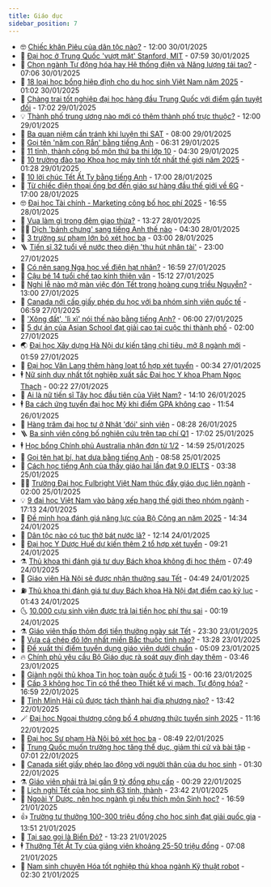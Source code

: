 ```yaml
---
title: Giáo dục
sidebar_position: 7
---
```


<!-- vnexpress-giao-duc:START -->
- 🤓 [Chiếc khăn Piêu của dân tộc nào?](https://vnexpress.net/chiec-khan-pieu-cua-dan-toc-nao-4843896.html) - 12:00 30/01/2025
- 🦆 [Đại học ở Trung Quốc &#39;vượt mặt&#39; Stanford, MIT](https://vnexpress.net/dai-hoc-o-trung-quoc-vuot-mat-stanford-mit-4844436.html) - 07:59 30/01/2025
- 🦩 [Chọn ngành Tự động hóa hay Hệ thống điện và Năng lượng tái tạo?](https://vnexpress.net/chon-nganh-tu-dong-hoa-hay-he-thong-dien-va-nang-luong-tai-tao-4843668.html) - 07:06 30/01/2025
- 🌮 [18 loại học bổng hiệp định cho du học sinh Việt Nam năm 2025](https://vnexpress.net/18-loai-hoc-bong-hiep-dinh-cho-du-hoc-sinh-viet-nam-nam-2025-4841779.html) - 01:02 30/01/2025
- 🔭 [Chàng trai tốt nghiệp đại học hàng đầu Trung Quốc với điểm gần tuyệt đối](https://vnexpress.net/chang-trai-tot-nghiep-dai-hoc-hang-dau-trung-quoc-voi-diem-gan-tuyet-doi-4839021.html) - 17:02 29/01/2025
- 💡 [Thành phố trung ương nào mới có thêm thành phố trực thuộc?](https://vnexpress.net/thanh-pho-trung-uong-nao-moi-co-them-thanh-pho-truc-thuoc-4843890.html) - 12:00 29/01/2025
- 🥰 [Ba quan niệm cần tránh khi luyện thi SAT](https://vnexpress.net/ba-quan-niem-can-tranh-khi-luyen-thi-sat-4842891.html) - 08:00 29/01/2025
- 🐲 [Gọi tên &#39;năm con Rắn&#39; bằng tiếng Anh](https://vnexpress.net/goi-ten-nam-con-ran-bang-tieng-anh-4843468.html) - 06:31 29/01/2025
- 🦒 [11 tỉnh, thành công bố môn thứ ba thi lớp 10](https://vnexpress.net/11-tinh-thanh-cong-bo-mon-thu-ba-thi-lop-10-4843682.html) - 04:30 29/01/2025
- 🦆 [10 trường đào tạo Khoa học máy tính tốt nhất thế giới năm 2025](https://vnexpress.net/10-truong-dao-tao-khoa-hoc-may-tinh-tot-nhat-the-gioi-nam-2025-4843895.html) - 01:28 29/01/2025
- 🧰 [10 lời chúc Tết Ất Tỵ bằng tiếng Anh](https://vnexpress.net/10-loi-chuc-tet-at-ty-bang-tieng-anh-4844066.html) - 17:00 28/01/2025
- 🐘 [Từ chiếc điện thoại ống bơ đến giáo sư hàng đầu thế giới về 6G](https://vnexpress.net/tu-chiec-dien-thoai-ong-bo-den-giao-su-hang-dau-the-gioi-ve-6g-4840979.html) - 17:00 28/01/2025
- 🤓 [Đại học Tài chính - Marketing công bố học phí 2025](https://vnexpress.net/hoc-phi-dai-hoc-tai-chinh-marketing-nam-2025-4844081.html) - 16:55 28/01/2025
- 🧰 [Vua làm gì trong đêm giao thừa?](https://vnexpress.net/vua-lam-gi-trong-dem-giao-thua-4843275.html) - 13:27 28/01/2025
- 🧑‍💻 [Dịch &#39;bánh chưng&#39; sang tiếng Anh thế nào](https://vnexpress.net/dich-banh-chung-sang-tieng-anh-the-nao-4843182.html) - 04:30 28/01/2025
- 🫶 [3 trường sư phạm lớn bỏ xét học bạ](https://vnexpress.net/3-truong-su-pham-lon-bo-xet-hoc-ba-4843715.html) - 03:00 28/01/2025
- 🪜 [Tiến sĩ 32 tuổi về nước theo diện &#39;thu hút nhân tài&#39;](https://vnexpress.net/tien-si-32-tuoi-ve-nuoc-theo-dien-thu-hut-nhan-tai-4843641.html) - 23:00 27/01/2025
- 🎊 [Có nên sang Nga học về điện hạt nhân?](https://vnexpress.net/co-nen-sang-nga-hoc-ve-dien-hat-nhan-4843540.html) - 16:59 27/01/2025
- 🧐 [Cậu bé 14 tuổi chế tạo kính thiên văn](https://vnexpress.net/cau-be-14-tuoi-che-tao-kinh-thien-van-4843873.html) - 15:12 27/01/2025
- 🌈 [Nghi lễ nào mở màn việc đón Tết trong hoàng cung triều Nguyễn?](https://vnexpress.net/nghi-le-nao-mo-man-viec-don-tet-trong-hoang-cung-trieu-nguyen-4842347.html) - 13:00 27/01/2025
- 🥰 [Canada nới cấp giấy phép du học với ba nhóm sinh viên quốc tế](https://vnexpress.net/canada-noi-cap-giay-phep-du-hoc-voi-ba-nhom-sinh-vien-quoc-te-4843782.html) - 06:59 27/01/2025
- 🎡 [&#39;Xông đất&#39;, &#39;lì xì&#39; nói thế nào bằng tiếng Anh?](https://vnexpress.net/xong-dat-li-xi-noi-the-nao-bang-tieng-anh-4843480.html) - 06:00 27/01/2025
- 🎊 [5 dự án của Asian School đạt giải cao tại cuộc thi thành phố](https://vnexpress.net/5-du-an-cua-asian-school-dat-giai-cao-tai-cuoc-thi-thanh-pho-4842538.html) - 02:00 27/01/2025
- 🌏 [Đại học Xây dựng Hà Nội dự kiến tăng chỉ tiêu, mở 8 ngành mới](https://vnexpress.net/phuong-thuc-tuyen-sinh-chi-tieu-ma-xet-tuyen-dai-hoc-xay-dung-ha-noi-2025-4843687.html) - 01:59 27/01/2025
- 🥸 [Đại học Văn Lang thêm hàng loạt tổ hợp xét tuyển](https://vnexpress.net/dai-hoc-van-lang-them-hang-loat-to-hop-xet-tuyen-4843205.html) - 00:34 27/01/2025
- 🕴 [Nữ sinh duy nhất tốt nghiệp xuất sắc Đại học Y khoa Phạm Ngọc Thạch](https://vnexpress.net/nu-sinh-duy-nhat-tot-nghiep-xuat-sac-dai-hoc-y-khoa-pham-ngoc-thach-4843576.html) - 00:22 27/01/2025
- 💂 [Ai là nữ tiến sĩ Tây học đầu tiên của Việt Nam?](https://vnexpress.net/ai-la-nu-tien-si-tay-hoc-dau-tien-cua-viet-nam-4834214.html) - 14:10 26/01/2025
- 🕴 [Ba cách ứng tuyển đại học Mỹ khi điểm GPA không cao](https://vnexpress.net/ba-cach-ung-tuyen-dai-hoc-my-khi-diem-gpa-khong-cao-4842214.html) - 11:54 26/01/2025
- 🌋 [Hàng trăm đại học tư ở Nhật &#39;đói&#39; sinh viên](https://vnexpress.net/hang-tram-dai-hoc-tu-o-nhat-doi-sinh-vien-4841330.html) - 08:28 26/01/2025
- 🪜 [Ba sinh viên công bố nghiên cứu trên tạp chí Q1](https://vnexpress.net/ba-sinh-vien-cong-bo-nghien-cuu-tren-tap-chi-q1-4840951.html) - 17:02 25/01/2025
- 🕴 [Học bổng Chính phủ Australia nhận đơn từ 1/2](https://vnexpress.net/hoc-bong-chinh-phu-australia-nhan-don-tu-1-2-4843299.html) - 14:59 25/01/2025
- 🎃 [Gọi tên hạt bí, hạt dưa bằng tiếng Anh](https://vnexpress.net/goi-ten-hat-bi-hat-dua-bang-tieng-anh-4842931.html) - 08:58 25/01/2025
- 🦏 [Cách học tiếng Anh của thầy giáo hai lần đạt 9.0 IELTS](https://vnexpress.net/cach-hoc-tieng-anh-cua-thay-giao-hai-lan-dat-9-0-ielts-4842676.html) - 03:38 25/01/2025
- 🧑‍🏫 [Trường Đại học Fulbright Việt Nam thúc đẩy giáo dục liên ngành](https://vnexpress.net/truong-dai-hoc-fulbright-viet-nam-thuc-day-giao-duc-lien-nganh-4841678.html) - 02:00 25/01/2025
- 💡 [9 đại học Việt Nam vào bảng xếp hạng thế giới theo nhóm ngành](https://vnexpress.net/9-dai-hoc-viet-nam-vao-bang-xep-hang-the-gioi-theo-nhom-nganh-4843088.html) - 17:13 24/01/2025
- 🐎 [Đề minh họa đánh giá năng lực của Bộ Công an năm 2025](https://vnexpress.net/de-minh-hoa-danh-gia-nang-luc-cua-bo-cong-an-nam-2025-4843039.html) - 14:34 24/01/2025
- 🧰 [Dân tộc nào có tục thờ bát nước lã?](https://vnexpress.net/dan-toc-nao-co-tuc-tho-bat-nuoc-la-4842982.html) - 12:14 24/01/2025
- 🙉 [Đại học Y Dược Huế dự kiến thêm 2 tổ hợp xét tuyển](https://vnexpress.net/dai-hoc-y-duoc-hue-du-kien-them-2-to-hop-xet-tuyen-4842894.html) - 09:21 24/01/2025
- ⚗️ [Thủ khoa thi đánh giá tư duy Bách khoa không đi học thêm](https://vnexpress.net/thu-khoa-thi-danh-gia-tu-duy-bach-khoa-khong-di-hoc-them-4842875.html) - 07:49 24/01/2025
- 🌝 [Giáo viên Hà Nội sẽ được nhận thưởng sau Tết](https://vnexpress.net/giao-vien-ha-noi-se-duoc-nhan-thuong-sau-tet-4842783.html) - 04:49 24/01/2025
- ⛽️ [Thủ khoa thi đánh giá tư duy Bách khoa Hà Nội đạt điểm cao kỷ lục](https://vnexpress.net/pho-diem-dot-1-thi-danh-gia-tu-duy-dai-hoc-bach-khoa-ha-noi-4842372.html) - 01:43 24/01/2025
- 🌜 [10.000 cựu sinh viên được trả lại tiền học phí thu sai](https://vnexpress.net/10-000-cuu-sinh-vien-duoc-tra-lai-tien-hoc-phi-thu-sai-4842678.html) - 00:19 24/01/2025
- ⚗️ [Giáo viên thấp thỏm đợi tiền thưởng ngày sát Tết](https://vnexpress.net/giao-vien-thap-thom-doi-tien-thuong-ngay-sat-tet-4842339.html) - 23:30 23/01/2025
- 🧰 [Vựa cá chép đỏ lớn nhất miền Bắc thuộc tỉnh nào?](https://vnexpress.net/vua-ca-chep-do-lon-nhat-mien-bac-thuoc-tinh-nao-4842565.html) - 13:28 23/01/2025
- 🤗 [Đề xuất thí điểm tuyển dụng giáo viên dưới chuẩn](https://vnexpress.net/de-xuat-thi-diem-tuyen-dung-giao-vien-duoi-chuan-4842172.html) - 05:09 23/01/2025
- 🔥 [Chính phủ yêu cầu Bộ Giáo dục rà soát quy định dạy thêm](https://vnexpress.net/chinh-phu-yeu-cau-bo-giao-duc-ra-soat-quy-dinh-day-them-4842332.html) - 03:46 23/01/2025
- 💪 [Giành ngôi thủ khoa Tin học toàn quốc ở tuổi 15](https://vnexpress.net/gianh-ngoi-thu-khoa-tin-hoc-toan-quoc-o-tuoi-15-4842073.html) - 00:16 23/01/2025
- 💂 [Cấp 3 không học Tin có thể theo Thiết kế vi mạch, Tự động hóa?](https://vnexpress.net/cap-3-khong-hoc-tin-co-the-theo-thiet-ke-vi-mach-tu-dong-hoa-4840826.html) - 16:59 22/01/2025
- 🌮 [Tỉnh Minh Hải cũ được tách thành hai địa phương nào?](https://vnexpress.net/tinh-minh-hai-cu-duoc-tach-thanh-hai-dia-phuong-nao-4842183.html) - 13:42 22/01/2025
- 🪄 [Đại học Ngoại thương công bố 4 phương thức tuyển sinh 2025](https://vnexpress.net/dai-hoc-ngoai-thuong-cong-bo-4-phuong-thuc-tuyen-sinh-2025-4842154.html) - 11:16 22/01/2025
- 🎡 [Đại học Sư phạm Hà Nội bỏ xét học bạ](https://vnexpress.net/dai-hoc-su-pham-ha-noi-bo-xet-hoc-ba-4842038.html) - 08:49 22/01/2025
- 🌈 [Trung Quốc muốn trường học tăng thể dục, giảm thi cử và bài tập](https://vnexpress.net/trung-quoc-muon-truong-hoc-tang-the-duc-giam-thi-cu-va-bai-tap-4841666.html) - 07:01 22/01/2025
- 🎊 [Canada siết giấy phép lao động với người thân của du học sinh](https://vnexpress.net/canada-siet-giay-phep-lao-dong-voi-nguoi-than-cua-du-hoc-sinh-4841805.html) - 01:30 22/01/2025
- ⚗️ [Giáo viên phải trả lại gần 9 tỷ đồng phụ cấp](https://vnexpress.net/giao-vien-phai-tra-lai-gan-9-ty-dong-phu-cap-4841567.html) - 00:29 22/01/2025
- 🌁 [Lịch nghỉ Tết của học sinh 63 tỉnh, thành](https://vnexpress.net/lich-nghi-tet-cua-hoc-sinh-63-tinh-thanh-4841694.html) - 23:42 21/01/2025
- 🦏 [Ngoài Y Dược, nên học ngành gì nếu thích môn Sinh học?](https://vnexpress.net/ngoai-y-duoc-nen-hoc-nganh-gi-neu-thich-mon-sinh-hoc-4838348.html) - 16:59 21/01/2025
- 👍 [Trường tư thưởng 100-300 triệu đồng cho học sinh đạt giải quốc gia](https://vnexpress.net/truong-tu-thuong-100-300-trieu-dong-cho-hoc-sinh-dat-giai-quoc-gia-4841594.html) - 13:51 21/01/2025
- 🌈 [Tại sao gọi là Biển Đỏ?](https://vnexpress.net/tai-sao-goi-la-bien-do-4840590.html) - 13:23 21/01/2025
- 🕴 [Thưởng Tết Ất Tỵ của giảng viên khoảng 25-50 triệu đồng](https://vnexpress.net/thuong-tet-at-ty-cua-giang-vien-khoang-25-50-trieu-dong-4841156.html) - 07:08 21/01/2025
- 🧰 [Nam sinh chuyên Hóa tốt nghiệp thủ khoa ngành Kỹ thuật robot](https://vnexpress.net/nam-sinh-chuyen-hoa-tot-nghiep-thu-khoa-nganh-ky-thuat-robot-4840233.html) - 02:30 21/01/2025<!-- vnexpress-giao-duc:END -->
